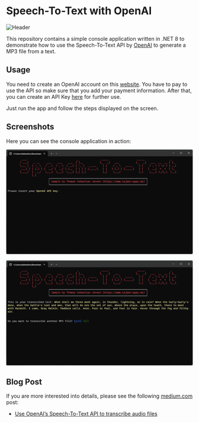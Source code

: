 # Speech-To-Text with OpenAI

![Header](./docs/speechtotext-header.png)

This repository contains a simple console application written in .NET 8 to demonstrate how to use the Speech-To-Text API by [OpenAI](https://openai.com) to generate a MP3 file from a text.

## Usage

You need to create an OpenAI account on this [website](https://platform.openai.com/docs/overview). You have to pay to use the API so make sure that you add your payment information. After that, you can create an API Key [here](https://platform.openai.com/api-keys) for further use.

Just run the app and follow the steps displayed on the screen.

## Screenshots

Here you can see the console application in action:

![Console1](./docs/openai-stt-demo-01.png)

![Console2](./docs/openai-stt-demo-02.png)

## Blog Post

If you are more interested into details, please see the following [medium.com](https://www.medium.com) post:

- [Use OpenAI’s Speech-To-Text API to transcribe audio files](https://medium.com/medialesson/use-openais-speech-to-text-api-to-transcribe-audio-files-f66dd3d7d134)